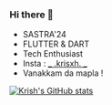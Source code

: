 ### Hi there 👋
- SASTRA'24
- FLUTTER & DART 
- Tech Enthusiast
- Insta : [_ .krisxh. _](https://instagram.com/_.krisxh._)
- Vanakkam da mapla !

 [![Krish's GitHub stats](https://github-readme-stats.vercel.app/api?username=krish-dev-7&theme=highcontrast)](https://github.com/krish-dev-7/github-readme-stats)
